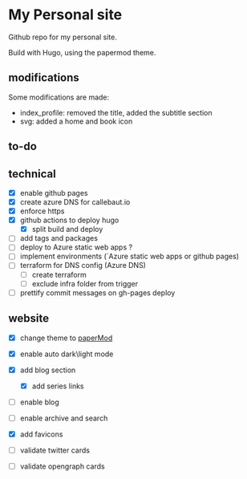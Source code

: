 # My Personal site

Github repo for my personal site.

Build with Hugo, using the papermod theme.

## modifications

Some modifications are made:

- index_profile: removed the title, added the subtitle section
- svg: added a home and book icon

## to-do

## technical

- [x] enable github pages
- [x] create azure DNS for callebaut.io
- [x] enforce https
- [x] github actions to deploy hugo
    - [x] split build and deploy
- [ ] add tags and packages
- [ ] deploy to Azure static web apps ?
- [ ] implement environments (`Azure static web apps or github pages)
- [ ] terraform for DNS config (Azure DNS)
    - [ ] create terraform
    - [ ] exclude infra folder from trigger
- [ ] prettify commit messages on gh-pages deploy

## website

- [x] change theme to [paperMod](https://themes.gohugo.io/hugo-papermod/)
- [x] enable auto dark\light mode
- [x] add blog section
    - [x] add series links
- [ ] enable blog
- [ ] enable archive and search
- [x] add favicons
- [ ] validate twitter cards
- [ ] validate opengraph cards

